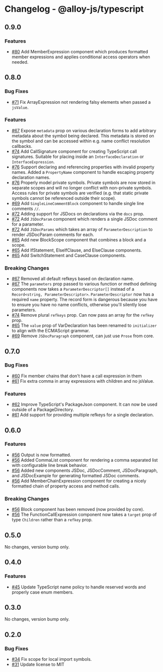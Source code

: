 # Changelog - @alloy-js/typescript

## 0.9.0

### Features

- [#80](https://github.com/alloy-framework/alloy/pull/80) Add MemberExpression component which produces formatted member expressions and applies conditional access operators when needed.


## 0.8.0

### Bug Fixes

- [#71](https://github.com/alloy-framework/alloy/pull/71) Fix ArrayExpression not rendering falsy elements when passed a `jsValue`.

### Features

- [#67](https://github.com/alloy-framework/alloy/pull/67) Expose `metadata` prop on various declaration forms to add arbitrary metadata about the symbol being declared. This metadata is stored on the symbol and can be accessed within e.g. name conflict resolution callbacks.
- [#74](https://github.com/alloy-framework/alloy/pull/74) Add CallSignature component for creating TypeScript call signatures. Suitable for placing inside an `InterfaceDeclaration` or `InterfaceExpression`.
- [#76](https://github.com/alloy-framework/alloy/pull/76) Support declaring and referencing properties with invalid property names. Added a `PropertyName` component to handle escaping property declaration names.
- [#76](https://github.com/alloy-framework/alloy/pull/76) Properly model private symbols. Private symbols are now stored in separate scopes and will no longer conflict with non-private symbols. Access rules for private symbols are verified (e.g. that static private symbols cannot be referenced outside their scope).
- [#69](https://github.com/alloy-framework/alloy/pull/69) Add `SingleLineCommentBlock` component to handle single line comments `//`.
- [#72](https://github.com/alloy-framework/alloy/pull/72) Adding support for JSDocs on declarations via the `docs` prop.
- [#72](https://github.com/alloy-framework/alloy/pull/72) Add `JSDocParam` component which renders a single JSDoc comment for a parameter.
- [#72](https://github.com/alloy-framework/alloy/pull/72) Add `JSDocParams` which takes an array of `ParameterDescription` to render JSDocParam comments for each.
- [#65](https://github.com/alloy-framework/alloy/pull/65) Add new BlockScope component that combines a block and a scope.
- [#65](https://github.com/alloy-framework/alloy/pull/65) Add IfStatement, ElseIfClause, and ElseClause components.
- [#65](https://github.com/alloy-framework/alloy/pull/65) Add SwitchStatement and CaseClause components.

### Breaking Changes

- [#67](https://github.com/alloy-framework/alloy/pull/67) Removed all default refkeys based on declaration name.
- [#67](https://github.com/alloy-framework/alloy/pull/67) The `parameters` prop passed to various function or method defining components now takes a `ParameterDescriptor[]` instead of a `Record<string, ParameterDescriptor>`. `ParameterDescriptor` now has a required `name` property. The record form is dangerous because you have to ensure you have no name conflicts, otherwise you'll silently lose parameters.
- [#74](https://github.com/alloy-framework/alloy/pull/74) Remove plural `refkeys` prop. Can now pass an array for the `refkey` prop.
- [#65](https://github.com/alloy-framework/alloy/pull/65) The `value` prop of VarDeclaration has been renamed to `initializer` to align with the ECMAScript grammar.
- [#69](https://github.com/alloy-framework/alloy/pull/69) Remove `JSDocParagraph` component, can just use `Prose` from core.

## 0.7.0

### Bug Fixes

- [#60](https://github.com/alloy-framework/alloy/pull/60) Fix member chains that don't have a call expression in them
- [#61](https://github.com/alloy-framework/alloy/pull/61) Fix extra comma in array expressions with children and no jsValue.

### Features

- [#62](https://github.com/alloy-framework/alloy/pull/62) Improve TypeScript's PackageJson component. It can now be used outside of a PackageDirectory.
- [#61](https://github.com/alloy-framework/alloy/pull/61) Add support for providing multiple refkeys for a single declaration.


## 0.6.0

### Features

- [#56](https://github.com/alloy-framework/alloy/pull/56) Output is now formatted.
- [#56](https://github.com/alloy-framework/alloy/pull/56) Added CommaList component for rendering a comma separated list with configurable line break behavior.
- [#56](https://github.com/alloy-framework/alloy/pull/56) Added new components JSDoc, JSDocComment, JSDocParagraph, and JSDocExample for generating formatted JSDoc comments.
- [#56](https://github.com/alloy-framework/alloy/pull/56) Add MemberChainExpression component for creating a nicely formatted chain of property access and method calls.

### Breaking Changes

- [#56](https://github.com/alloy-framework/alloy/pull/56) Block component has been removed (now provided by core).
- [#56](https://github.com/alloy-framework/alloy/pull/56) The FunctionCallExpression component now takes a `target` prop of type `Children` rather than a `refkey` prop.


## 0.5.0

No changes, version bump only.

## 0.4.0

### Features

- [#45](https://github.com/alloy-framework/alloy/pull/45) Update TypeScript name policy to handle reserved words and properly case
enum members.


## 0.3.0

No changes, version bump only.



## 0.2.0

### Bug Fixes

- [#34](https://github.com/alloy-framework/alloy/pull/34) Fix scope for local import symbols.
- [#31](https://github.com/alloy-framework/alloy/pull/31) Update license to MIT

